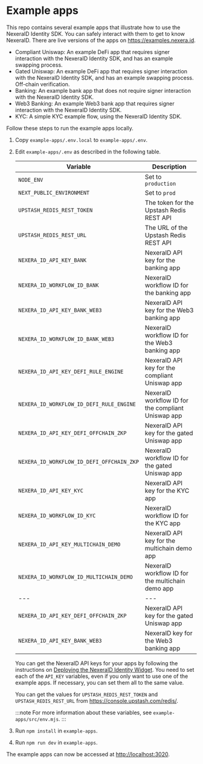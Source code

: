 # Example apps

This repo contains several example apps that illustrate how to use the NexeraID Identity SDK. You can safely interact with them to get to know NexeraID. There are live versions of the apps on <https://examples.nexera.id>.

- Compliant Uniswap: An example DeFi app that requires signer interaction with the NexeraID Identity SDK, and has an example swapping process.
- Gated Uniswap: An example DeFi app that requires signer interaction with the NexeraID Identity SDK, and has an example swapping process. Off-chain verification.
- Banking: An example bank app that does not require signer interaction with the NexeraID Identity SDK.
- Web3 Banking: An example Web3 bank app that requires signer interaction with the NexeraID Identity SDK.
- KYC: A simple KYC example flow, using the NexeraID Identity SDK.

Follow these steps to run the example apps locally.

1. Copy `example-apps/.env.local` to `example-apps/.env`.

2. Edit `example-apps/.env` as described in the following table.

   | Variable                                  | Description                                        |
   | ----------------------------------------- | -------------------------------------------------- |
   | `NODE_ENV`                                | Set to `production`                                |
   | `NEXT_PUBLIC_ENVIRONMENT`                 | Set to `prod`                                      |
   | `UPSTASH_REDIS_REST_TOKEN`                | The token for the Upstash Redis REST API           |
   | `UPSTASH_REDIS_REST_URL`                  | The URL of the Upstash Redis REST API              |
   | `NEXERA_ID_API_KEY_BANK`                  | NexeraID API key for the banking app               |
   | `NEXERA_ID_WORKFLOW_ID_BANK`              | NexeraID workflow ID for the banking app           |
   | `NEXERA_ID_API_KEY_BANK_WEB3`             | NexeraID API key for the Web3 banking app          |
   | `NEXERA_ID_WORKFLOW_ID_BANK_WEB3`         | NexeraID workflow ID for the Web3 banking app      |
   | `NEXERA_ID_API_KEY_DEFI_RULE_ENGINE`      | NexeraID API key for the compliant Uniswap app     |
   | `NEXERA_ID_WORKFLOW_ID_DEFI_RULE_ENGINE`  | NexeraID workflow ID for the compliant Uniswap app |
   | `NEXERA_ID_API_KEY_DEFI_OFFCHAIN_ZKP`     | NexeraID API key for the gated Uniswap app         |
   | `NEXERA_ID_WORKFLOW_ID_DEFI_OFFCHAIN_ZKP` | NexeraID workflow ID for the gated Uniswap app     |
   | `NEXERA_ID_API_KEY_KYC`                   | NexeraID API key for the KYC app                   |
   | `NEXERA_ID_WORKFLOW_ID_KYC`               | NexeraID workflow ID for the KYC app               |
   | `NEXERA_ID_API_KEY_MULTICHAIN_DEMO`       | NexeraID API key for the multichain demo app       |
   | `NEXERA_ID_WORKFLOW_ID_MULTICHAIN_DEMO`   | NexeraID workflow ID for the multichain demo app   |
   | ---                                       | ---                                                |
   | `NEXERA_ID_API_KEY_DEFI_OFFCHAIN_ZKP`     | NexeraID API key for the gated Uniswap app         |
   | `NEXERA_ID_API_KEY_BANK_WEB3`             | NexeraID key for the Web3 banking app              |

   You can get the NexeraID API keys for your apps by following the instructions on [Deploying the NexeraID Identity Widget](../using/setup/application.md#deploying-the-nexeraid-identity-widget). You need to set each of the `API_KEY` variables, even if you only want to use one of the example apps. If necessary, you can set them all to the same value.

   You can get the values for `UPSTASH_REDIS_REST_TOKEN` and `UPSTASH_REDIS_REST_URL` from <https://console.upstash.com/redis/>.

   :::note
   For more information about these variables, see `example-apps/src/env.mjs`.
   :::

3. Run `npm install` in `example-apps`.

4. Run `npm run dev` in `example-apps`.

The example apps can now be accessed at <http://localhost:3020>.

